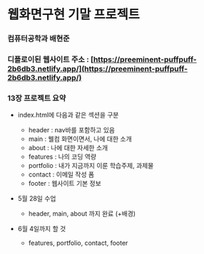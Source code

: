 # 웹화면구현 기말 프로젝트

### 컴퓨터공학과 배현준

### 디플로이된 웹사이트 주소 : [https://preeminent-puffpuff-2b6db3.netlify.app/](https://preeminent-puffpuff-2b6db3.netlify.app/)

### 13장 프로젝트 요약

- index.html에 다음과 같은 섹션을 구분
    - header : nav바를 포함하고 있음
    - main : 웰컴 화면이면서, 나에 대한 소개
    - about : 나에 대한 자세한 소개
    - features : 나의 코딩 역량
    - portfolio : 내가 지금까지 이룬 학습주제, 과제물
    - contact : 이메일 작성 폼
    - footer : 웹사이트 기본 정보

- 5월 28일 수업
    - header, main, about 까지 완료 (+배경)

- 6월 4일까지 할 것
    - features, portfolio, contact, footer